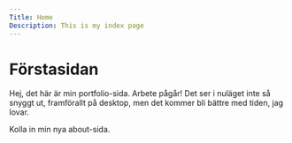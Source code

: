 ```yaml
---
Title: Home
Description: This is my index page
---
```


Förstasidan
==========================

Hej, det här är min portfolio-sida. Arbete pågår! Det ser i nuläget inte så snyggt ut, framförallt på desktop, men det kommer bli bättre med tiden, jag lovar.

Kolla in min nya about-sida.
